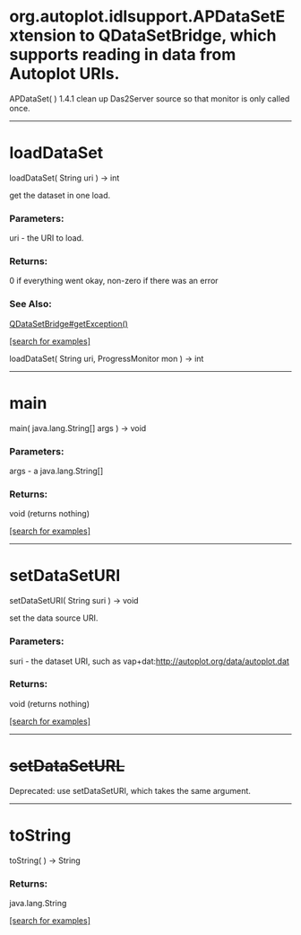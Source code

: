 # org.autoplot.idlsupport.APDataSetExtension to QDataSetBridge, which supports reading in data from Autoplot URIs.
APDataSet( )
1.4.1 clean up Das2Server source so that monitor is only called once.

***
<a name="loadDataSet"></a>
# loadDataSet
loadDataSet( String uri ) &rarr; int

get the dataset in one load.

### Parameters:
uri - the URI to load.

### Returns:
0 if everything went okay, non-zero if there was an error
### See Also:
<a href='QDataSetBridge.md#getException'>QDataSetBridge#getException()</a> <br>

<a href="https://github.com/autoplot/dev/search?q=loadDataSet&unscoped_q=loadDataSet">[search for examples]</a>

loadDataSet( String uri, ProgressMonitor mon ) &rarr; int<br>
***
<a name="main"></a>
# main
main( java.lang.String[] args ) &rarr; void



### Parameters:
args - a java.lang.String[]

### Returns:
void (returns nothing)


<a href="https://github.com/autoplot/dev/search?q=main&unscoped_q=main">[search for examples]</a>

***
<a name="setDataSetURI"></a>
# setDataSetURI
setDataSetURI( String suri ) &rarr; void

set the data source URI.

### Parameters:
suri - the dataset URI, such as vap+dat:http://autoplot.org/data/autoplot.dat

### Returns:
void (returns nothing)


<a href="https://github.com/autoplot/dev/search?q=setDataSetURI&unscoped_q=setDataSetURI">[search for examples]</a>

***
<a name="setDataSetURL"></a>
# <del>setDataSetURL</del>
Deprecated: use setDataSetURI, which takes the same argument.
***
<a name="toString"></a>
# toString
toString(  ) &rarr; String



### Returns:
java.lang.String


<a href="https://github.com/autoplot/dev/search?q=toString&unscoped_q=toString">[search for examples]</a>

